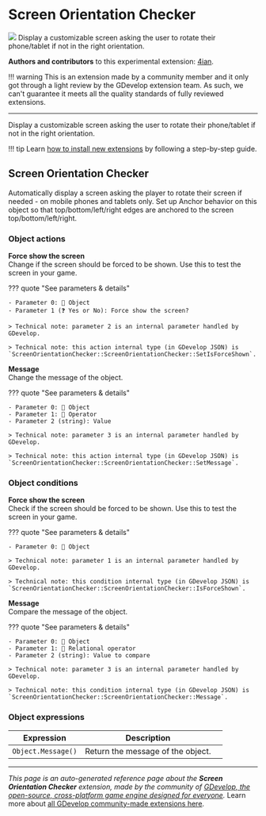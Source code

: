 # Screen Orientation Checker

<img src="https://asset-resources.gdevelop.io/public-resources/Icons/0126888931a4a4f82bb2824df9f096347ace1c47f510c44df42aa8dc9e49e24a_screen-rotation.svg" class="extension-icon"></img>
Display a customizable screen asking the user to rotate their phone/tablet if not in the right orientation.

**Authors and contributors** to this experimental extension: [4ian](https://gd.games/4ian).

!!! warning
    This is an extension made by a community member and it only got through a
    light review by the GDevelop extension team. As such, we can't guarantee it
    meets all the quality standards of fully reviewed extensions.

---

Display a customizable screen asking the user to rotate their phone/tablet if not in the right orientation.

!!! tip
    Learn [how to install new extensions](/gdevelop5/extensions/search) by following a step-by-step guide.



## Screen Orientation Checker 

Automatically display a screen asking the player to rotate their screen if needed - on mobile phones and tablets only. Set up Anchor behavior on this object so that top/bottom/left/right edges are anchored to the screen top/bottom/left/right. 

### Object actions

**Force show the screen**  
Change if the screen should be forced to be shown. Use this to test the screen in your game.

??? quote "See parameters & details"

    - Parameter 0: 👾 Object
    - Parameter 1 (❓ Yes or No): Force show the screen?

    > Technical note: parameter 2 is an internal parameter handled by GDevelop.

    > Technical note: this action internal type (in GDevelop JSON) is `ScreenOrientationChecker::ScreenOrientationChecker::SetIsForceShown`.

**Message**  
Change the message of the object.

??? quote "See parameters & details"

    - Parameter 0: 👾 Object
    - Parameter 1: 🟰 Operator
    - Parameter 2 (string): Value

    > Technical note: parameter 3 is an internal parameter handled by GDevelop.

    > Technical note: this action internal type (in GDevelop JSON) is `ScreenOrientationChecker::ScreenOrientationChecker::SetMessage`.

### Object conditions

**Force show the screen**  
Check if the screen should be forced to be shown. Use this to test the screen in your game.

??? quote "See parameters & details"

    - Parameter 0: 👾 Object

    > Technical note: parameter 1 is an internal parameter handled by GDevelop.

    > Technical note: this condition internal type (in GDevelop JSON) is `ScreenOrientationChecker::ScreenOrientationChecker::IsForceShown`.

**Message**  
Compare the message of the object.

??? quote "See parameters & details"

    - Parameter 0: 👾 Object
    - Parameter 1: 🟰 Relational operator
    - Parameter 2 (string): Value to compare

    > Technical note: parameter 3 is an internal parameter handled by GDevelop.

    > Technical note: this condition internal type (in GDevelop JSON) is `ScreenOrientationChecker::ScreenOrientationChecker::Message`.

### Object expressions

| Expression | Description |  |
|-----|-----|-----|
| `Object.Message()` | Return the message of the object. ||


---

*This page is an auto-generated reference page about the **Screen Orientation Checker** extension, made by the community of [GDevelop, the open-source, cross-platform game engine designed for everyone](https://gdevelop.io/).* Learn more about [all GDevelop community-made extensions here](/gdevelop5/extensions).